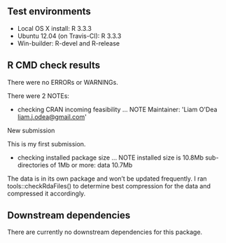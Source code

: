 ## Test environments
* Local OS X install: R 3.3.3
* Ubuntu 12.04 (on Travis-CI): R 3.3.3
* Win-builder: R-devel and R-release

## R CMD check results
There were no ERRORs or WARNINGs. 

There were 2 NOTEs:

* checking CRAN incoming feasibility ... NOTE
Maintainer: 'Liam O'Dea <liam.j.odea@gmail.com>'

New submission

This is my first submission.

* checking installed package size ... NOTE
  installed size is 10.8Mb
  sub-directories of 1Mb or more:
    data  10.7Mb

The data is in its own package and won’t be updated frequently. 
I ran tools::checkRdaFiles() to determine best compression for 
the data and compressed it accordingly.

## Downstream dependencies
There are currently no downstream dependencies for this package.
